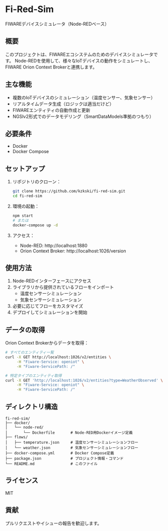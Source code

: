 # Fi-Red-Sim

FIWAREデバイスシミュレータ（Node-REDベース）

## 概要

このプロジェクトは、FIWAREエコシステムのためのデバイスシミュレータです。
Node-REDを使用して、様々なIoTデバイスの動作をシミュレートし、FIWARE Orion Context Brokerと連携します。

## 主な機能

- 複数のIoTデバイスのシミュレーション（温度センサー、気象センサー）
- リアルタイムデータ生成（ロジックは適当だけど）
- FIWAREエンティティの自動作成と更新
- NGSIv2形式でのデータモデリング（SmartDataModels準拠のつもり）

## 必要条件

- Docker
- Docker Compose

## セットアップ

1. リポジトリのクローン：
   ```bash
   git clone https://github.com/kzkski/fi-red-sim.git
   cd fi-red-sim
   ```

2. 環境の起動：
   ```bash
   npm start
   # または
   docker-compose up -d
   ```

3. アクセス：
   - Node-RED: http://localhost:1880
   - Orion Context Broker: http://localhost:1026/version

## 使用方法

1. Node-REDインターフェースにアクセス
2. ライブラリから提供されているフローをインポート
   - 温度センサーシミュレーション
   - 気象センサーシミュレーション
3. 必要に応じてフローをカスタマイズ
4. デプロイしてシミュレーションを開始

## データの取得

Orion Context Brokerからデータを取得：

```bash
# すべてのエンティティ一覧
curl -X GET http://localhost:1026/v2/entities \
     -H "Fiware-Service: openiot" \
     -H "Fiware-ServicePath: /"

# 特定タイプのエンティティ取得
curl -X GET 'http://localhost:1026/v2/entities?type=WeatherObserved' \
     -H "Fiware-Service: openiot" \
     -H "Fiware-ServicePath: /"
```

## ディレクトリ構造

```
fi-red-sim/
├── docker/
│   └── node-red/
│       └── Dockerfile       # Node-RED用Dockerイメージ定義
├── flows/
│   ├── temperature.json     # 温度センサーシミュレーションフロー
│   └── weather.json         # 気象センサーシミュレーションフロー
├── docker-compose.yml       # Docker Compose定義
├── package.json             # プロジェクト情報・コマンド
└── README.md                # このファイル
```

## ライセンス

MIT

## 貢献

プルリクエストやイシューの報告を歓迎します。
